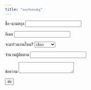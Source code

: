 ```yaml
---
title: "ตอบรับคำเชิญ"
---
```

<form name="rsvp-th" method="POST" data-netlify="true" netlify-honeypot="bot-field">
  <input type="hidden" name="form-name" value="rsvp-th">
  <p style="display:none"><label>ห้ามกรอก: <input name="bot-field"></label></p>

  <p><label>ชื่อ-นามสกุล <input type="text" name="name" required></label></p>
  <p><label>อีเมล <input type="email" name="email" required></label></p>
  <p>
    <label>จะมาร่วมงานไหม?
      <select name="attending" required>
        <option value="">เลือก</option>
        <option>มาร่วม</option>
        <option>ไม่สะดวก</option>
      </select>
    </label>
  </p>
  <p><label>จำนวนผู้ติดตาม <input type="number" name="guests" min="0" step="1"></label></p>
  <p><label>ข้อความ <textarea name="message"></textarea></label></p>
  <p><button type="submit">ส่ง</button></p>
</form>
